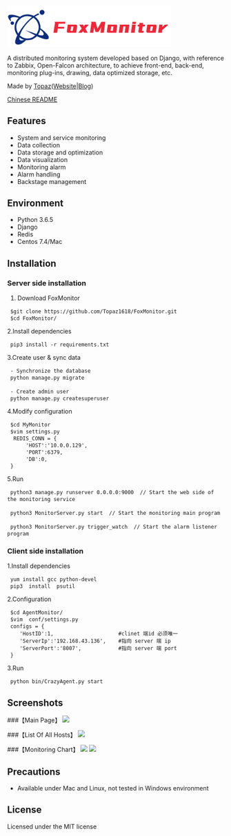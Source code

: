 <img src='statics/unity/img/FoxMonitor.png' width='380' title='FoxMonitor, A distributed monitoring system'>

A distributed monitoring system developed based on Django, with reference to Zabbix, Open-Falcon architecture, to achieve front-end, back-end, monitoring plug-ins, drawing, data optimized storage, etc. 

Made by [Topaz](https://topaz1618.github.io/about)([Website](http://topazaws.com/)|[Blog](https://topaz1618.github.io/blog/))

[Chinese README](https://github.com/Topaz1618/FoxMonitor/blob/master/README_CN.markdown)

## Features
- System and service monitoring
- Data collection
- Data storage and optimization
- Data visualization
- Monitoring alarm
- Alarm handling
- Backstage management

## Environment
- Python 3.6.5
- Django
- Redis
- Centos 7.4/Mac

## Installation
### Server side installation

1. Download FoxMonitor

```
 $git clone https://github.com/Topaz1618/FoxMonitor.git
 $cd FoxMonitor/
```

2.Install dependencies
```
 pip3 install -r requirements.txt
```

3.Create user & sync data
```
 - Synchronize the database
 python manage.py migrate

 - Create admin user
 python manage.py createsuperuser
```

4.Modify configuration
```
 $cd MyMonitor
 $vim settings.py
  REDIS_CONN = {
      'HOST':'10.0.0.129',
      'PORT':6379,
      'DB':0,
 }
```

5.Run
```
 python3 manage.py runserver 0.0.0.0:9000  // Start the web side of the monitoring service

 python3 MonitorServer.py start  // Start the monitoring main program

 python3 MonitorServer.py trigger_watch  // Start the alarm listener program
```


### Client side installation

1.Install dependencies
```
 yum install gcc python-devel
 pip3  install  psutil
```

2.Configuration
```
 $cd AgentMonitor/
 $vim  conf/settings.py
 configs = {
   	'HostID':1,						#clinet 端id 必须唯一
   	'ServerIp':'192.168.43.136',	#指向 server 端 ip
   	'ServerPort':'8007',			#指向 server 端 port
 }
```
3.Run
```
 python bin/CrazyAgent.py start
```

## Screenshots

###【Main Page】
![](https://github.com/Topaz1618/MyMonitor/blob/master/statics/unity/img/monitor.png)

###【List Of All Hosts】
![](https://github.com/Topaz1618/MyMonitor/blob/master/statics/unity/img/monitor2.png)

###【Monitoring Chart】
![](https://github.com/Topaz1618/MyMonitor/blob/master/statics/unity/img/monitor7.png)
![](https://github.com/Topaz1618/MyMonitor/blob/master/statics/unity/img/monitor6.png)


## Precautions
- Available under Mac and Linux, not tested in Windows environment

## License
Licensed under the MIT license
